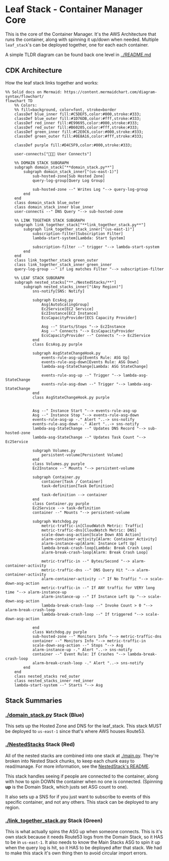 # Leaf Stack - Container Manager Core

This is the core of the Container Manager. It's the AWS Architecture that runs the container, along with spinning it up/down when needed. Multiple `leaf_stack`'s can be deployed together, one for each each container.

A simple TLDR diagram can be found back one level in [../README.md](../README.md#leaf-stack-summary)

## CDK Architecture

How the leaf stack links together and works:

```mermaid
%% Solid docs on Mermaid: https://content.mermaidchart.com/diagram-syntax/flowchart/
flowchart TD
    %% Colors:
    %% fill=background, color=font, stroke=border
    classDef blue_inner fill:#C5DEF5,color:#000,stroke:#333;
    classDef blue_outer fill:#1D76DB,color:#fff,stroke:#333;
    classDef red_inner fill:#E99695,color:#000,stroke:#333;
    classDef red_outer fill:#B60205,color:#fff,stroke:#333;
    classDef green_inner fill:#C2E0C6,color:#000,stroke:#333;
    classDef green_outer fill:#0E8A16,color:#fff,stroke:#333;

    classDef purple fill:#D4C5F9,color:#000,stroke:#333;

    user-connects["🧑‍🤝‍🧑 User Connects"]

    %% DOMAIN STACK SUBGRAPH
    subgraph domain_stack["**domain_stack.py**"]
        subgraph domain_stack_inner["(us-east-1)"]
            sub-hosted-zone[Sub Hosted Zone]
            query-log-group[Query Log Group]

            sub-hosted-zone --" Writes Log "--> query-log-group
        end
    end
    class domain_stack blue_outer
    class domain_stack_inner blue_inner
    user-connects --" DNS Query "--> sub-hosted-zone

    %% LINK TOGETHER STACK SUBGRAPH
    subgraph link_together_stack["**link_together_stack.py**"]
        subgraph link_together_stack_inner["(us-east-1)"]
            subscription-filter[Subscription Filter]
            lambda-start-system[Lambda: Start System]

            subscription-filter --" trigger "--> lambda-start-system
        end
    end
    class link_together_stack green_outer
    class link_together_stack_inner green_inner
    query-log-group --" if Log matches Filter "--> subscription-filter

    %% LEAF STACK SUBGRAPH
    subgraph nested_stacks["**./NestedStacks/**"]
        subgraph nested_stacks_inner["(Any Region)"]
            sns-notify[SNS: Notify]

            subgraph EcsAsg.py
                Asg[AutoScalingGroup]
                Ec2Service[EC2 Service]
                Ec2Instance[EC2 Instance]
                EcsCapacityProvider[ECS Capacity Provider]

                Asg --" Starts/Stops "--> Ec2Instance
                Asg --" Connects "--> EcsCapacityProvider
                EcsCapacityProvider --" Connects "--> Ec2Service
            end
            class EcsAsg.py purple

            subgraph AsgStateChangeHook.py
                events-rule-asg-up[Events Rule: ASG Up]
                events-rule-asg-down[Events Rule: ASG Down]
                lambda-asg-StateChange[Lambda: ASG StateChange]

                events-rule-asg-up --" Trigger "--> lambda-asg-StateChange
                events-rule-asg-down --" Trigger "--> lambda-asg-StateChange
            end
            class AsgStateChangeHook.py purple


            Asg --" Instance Start "--> events-rule-asg-up
            Asg --" Instance Stop "--> events-rule-asg-down
            events-rule-asg-up -." Alert "..-> sns-notify
            events-rule-asg-down -." Alert "..-> sns-notify
            lambda-asg-StateChange --" Updates DNS Record "--> sub-hosted-zone
            lambda-asg-StateChange --" Updates Task Count "--> Ec2Service

            subgraph Volumes.py
                persistent-volume[Persistent Volume]
            end
            class Volumes.py purple
            Ec2Instance --" Mounts "--> persistent-volume

            subgraph Container.py
                container[Task / Container]
                task-definition[Task Definition]

                task-definition --> container
            end
            class Container.py purple
            Ec2Service --> task-definition
            container --" Mounts "--> persistent-volume

            subgraph Watchdog.py
                metric-traffic-in[CloudWatch Metric: Traffic]
                metric-traffic-dns[CloudWatch Metric: DNS]
                scale-down-asg-action[Scale Down ASG Action]
                alarm-container-activity[Alarm: Container Activity]
                alarm-instance-up[Alarm: Instance Left Up]
                lambda-break-crash-loop[Lambda: Break Crash Loop]
                alarm-break-crash-loop[Alarm: Break Crash Loop]

                metric-traffic-in --" Bytes/Second "--> alarm-container-activity
                metric-traffic-dns --" DNS Query Hit "--> alarm-container-activity
                alarm-container-activity --" If No Traffic "--> scale-down-asg-action
                metric-traffic-in --" If ANY traffic for VERY long time "--> alarm-instance-up
                alarm-instance-up --" If Instance Left Up "--> scale-down-asg-action
                lambda-break-crash-loop --" Invoke Count > 0 "--> alarm-break-crash-loop
                lambda-break-crash-loop --" If triggered "--> scale-down-asg-action

            end
            class Watchdog.py purple
            sub-hosted-zone --" Monitors Info "--> metric-traffic-dns
            container --" Monitors Info "--> metric-traffic-in
            scale-down-asg-action --" Stops "--> Asg
            alarm-instance-up -." Alert "..-> sns-notify
            container --" Event Rule: If Crashes "--> lambda-break-crash-loop
            alarm-break-crash-loop -." Alert "..-> sns-notify
        end
    end
    class nested_stacks red_outer
    class nested_stacks_inner red_inner
    lambda-start-system --" Starts "--> Asg
```

## Stack Summaries

### [./domain_stack.py](./domain_stack.py) Stack (Blue)

This sets up the Hosted Zone and DNS for the leaf_stack. This stack MUST be deployed to `us-east-1` since that's where AWS houses Route53.

### [./NestedStacks](./NestedStacks/) Stack (Red)

All of the nested stacks are combined into one stack at [./main.py](./main.py). They're broken into Nested Stack chunks, to keep each chunk easy to read/manage. For more information, see the [NestedStack's README](./NestedStacks/README.md).

This stack handles seeing if people are connected to the container, along with how to spin DOWN the container when no one is connected. (Spinning **up** is the Domain Stack, which justs set ASG count to one).

It also sets up a SNS for if you just want to subscribe to events of this specific container, and not any others. This stack can be deployed to any region.

### [./link_together_stack.py](./link_together_stack.py) Stack (Green)

This is what actually spins the ASG up when someone connects. This is it's own stack because it needs Route53 logs from the Domain Stack, so it HAS to be in `us-east-1`. It also needs to know the Main Stacks ASG to spin it up when the query log is hit, so it HAS to be deployed after that stack. We had to make this stack it's own thing then to avoid circular import errors.
